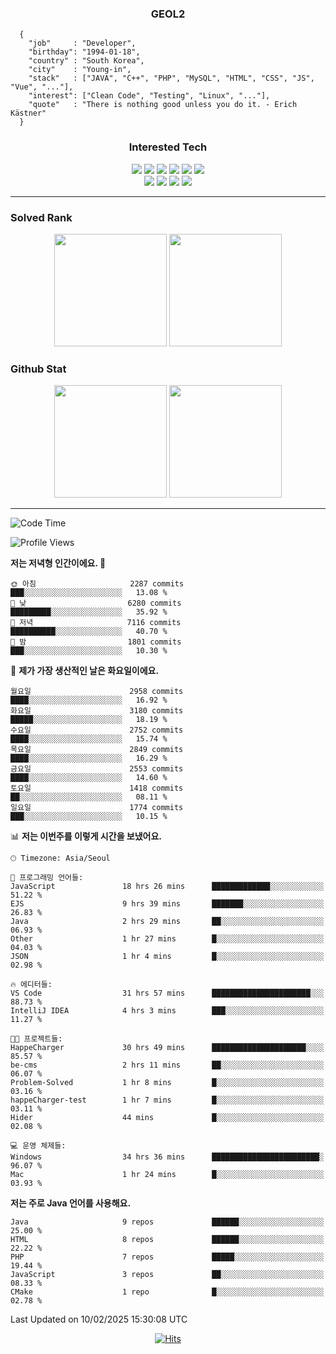 <div align="center">

  ### GEOL2
</div>

```
  {
    "job"     : "Developer",
    "birthday": "1994-01-18",
    "country" : "South Korea",
    "city"    : "Young-in",
    "stack"   : ["JAVA", "C++", "PHP", "MySQL", "HTML", "CSS", "JS", "Vue", "..."],
    "interest": ["Clean Code", "Testing", "Linux", "..."], 
    "quote"   : "There is nothing good unless you do it. - Erich Kästner"
  }
  ```
  
<div align="center">
  
  ### Interested Tech
  
  <img src="https://img.shields.io/badge/Laravel-F05340?style=flat-square&logo=Laravel&logoColor=white">
  <img src="https://img.shields.io/badge/SpringBoot-6DB33F?style=flat-square&logo=SpringBoot&logoColor=white">
  <img src="https://img.shields.io/badge/-NestJs-ea2845?style=flat-square&logo=nestjs&logoColor=white">
  <img src="https://img.shields.io/badge/Express-000000?style=flat-square&logo=Express&logoColor=white">
  <img src="https://img.shields.io/badge/Three.js-000000?style=flat-square&logo=Three.js&logoColor=white">
  <img src="https://img.shields.io/badge/OpenAI-%23412991?style=flat-square&logo=openai&logoColor=white">
  <br>
  <img src="https://img.shields.io/badge/Java-ED8B00?style=flat-square&logo=openjdk&logoColor=white">
  <img src="https://img.shields.io/badge/JavaScript-F7DF1E?style=flat-square&logo=JavaScript&logoColor=black">
  <img src="https://img.shields.io/badge/TypeScript-007acc?style=flat-square&logo=TypeScript&logoColor=black">
  <img src="https://img.shields.io/badge/MySQL-4479A1?style=flat-square&logo=mysql&logoColor=white"><br>

</div>

------------

  ### Solved Rank
  
  <div align="center">
    <img height="180em" src="https://mazassumnida.wtf/api/v2/generate_badge?boj=geol2">
    <img height="180em" src="https://leetcard.jacoblin.cool/Geol2?theme=light&font=Gugi&border=0&radius=20">
  </div>
  
  ### Github Stat 
  <div align="center">
    <img height="180em" src="https://github-readme-stats-git-masterrstaa-rickstaa.vercel.app/api?username=geol2&show_icons=true&theme=dark">
    <img height="180em" src="https://github-readme-stats-git-masterrstaa-rickstaa.vercel.app/api/top-langs/?username=geol2&show_icons=true&hide=css,scss,html&layout=compact&theme=dark&count_private=true&langs_count=8">
  </div>
  
------------
<!--START_SECTION:waka-->
![Code Time](http://img.shields.io/badge/Code%20Time-3%2C899%20hrs%2032%20mins-blue)

![Profile Views](http://img.shields.io/badge/Profile%20Views-9-blue)

**저는 저녁형 인간이에요. 🦉** 

```text
🌞 아침                     2287 commits        ███░░░░░░░░░░░░░░░░░░░░░░   13.08 % 
🌆 낮　                     6280 commits        █████████░░░░░░░░░░░░░░░░   35.92 % 
🌃 저녁                     7116 commits        ██████████░░░░░░░░░░░░░░░   40.70 % 
🌙 밤　                     1801 commits        ███░░░░░░░░░░░░░░░░░░░░░░   10.30 % 
```
📅 **제가 가장 생산적인 날은 화요일이에요.** 

```text
월요일                      2958 commits        ████░░░░░░░░░░░░░░░░░░░░░   16.92 % 
화요일                      3180 commits        █████░░░░░░░░░░░░░░░░░░░░   18.19 % 
수요일                      2752 commits        ████░░░░░░░░░░░░░░░░░░░░░   15.74 % 
목요일                      2849 commits        ████░░░░░░░░░░░░░░░░░░░░░   16.29 % 
금요일                      2553 commits        ████░░░░░░░░░░░░░░░░░░░░░   14.60 % 
토요일                      1418 commits        ██░░░░░░░░░░░░░░░░░░░░░░░   08.11 % 
일요일                      1774 commits        ███░░░░░░░░░░░░░░░░░░░░░░   10.15 % 
```


📊 **저는 이번주를 이렇게 시간을 보냈어요.** 

```text
🕑︎ Timezone: Asia/Seoul

💬 프로그래밍 언어들: 
JavaScript               18 hrs 26 mins      █████████████░░░░░░░░░░░░   51.22 % 
EJS                      9 hrs 39 mins       ███████░░░░░░░░░░░░░░░░░░   26.83 % 
Java                     2 hrs 29 mins       ██░░░░░░░░░░░░░░░░░░░░░░░   06.93 % 
Other                    1 hr 27 mins        █░░░░░░░░░░░░░░░░░░░░░░░░   04.03 % 
JSON                     1 hr 4 mins         █░░░░░░░░░░░░░░░░░░░░░░░░   02.98 % 

🔥 에디터들: 
VS Code                  31 hrs 57 mins      ██████████████████████░░░   88.73 % 
IntelliJ IDEA            4 hrs 3 mins        ███░░░░░░░░░░░░░░░░░░░░░░   11.27 % 

🐱‍💻 프로젝트들: 
HappeCharger             30 hrs 49 mins      █████████████████████░░░░   85.57 % 
be-cms                   2 hrs 11 mins       ██░░░░░░░░░░░░░░░░░░░░░░░   06.07 % 
Problem-Solved           1 hr 8 mins         █░░░░░░░░░░░░░░░░░░░░░░░░   03.16 % 
happeCharger-test        1 hr 7 mins         █░░░░░░░░░░░░░░░░░░░░░░░░   03.11 % 
Hider                    44 mins             █░░░░░░░░░░░░░░░░░░░░░░░░   02.08 % 

💻 운영 체제들: 
Windows                  34 hrs 36 mins      ████████████████████████░   96.07 % 
Mac                      1 hr 24 mins        █░░░░░░░░░░░░░░░░░░░░░░░░   03.93 % 
```

**저는 주로 Java 언어를 사용해요.** 

```text
Java                     9 repos             ██████░░░░░░░░░░░░░░░░░░░   25.00 % 
HTML                     8 repos             ██████░░░░░░░░░░░░░░░░░░░   22.22 % 
PHP                      7 repos             █████░░░░░░░░░░░░░░░░░░░░   19.44 % 
JavaScript               3 repos             ██░░░░░░░░░░░░░░░░░░░░░░░   08.33 % 
CMake                    1 repo              █░░░░░░░░░░░░░░░░░░░░░░░░   02.78 % 
```




 Last Updated on 10/02/2025 15:30:08 UTC
<!--END_SECTION:waka-->

<div align="center">
  
  [![Hits](https://hits.seeyoufarm.com/api/count/incr/badge.svg?url=https%3A%2F%2Fgithub.com%2Fgeol2&count_bg=%2379C83D&title_bg=%23555555&icon=myspace.svg&icon_color=%23E7E7E7&title=hits&edge_flat=false)](https://hits.seeyoufarm.com)
  
</div>

<!--
**Geol2/Geol2** is a ✨ _special_ ✨ repository because its `README.md` (this file) appears on your GitHub profile.

Here are some ideas to get you started:
- 🔭 I’m currently working on ...
- 🌱 I’m currently learning ...
- 👯 I’m looking to collaborate on ...
- 🤔 I’m looking for help with ...
- 💬 Ask me about ...
- 📫 How to reach me: ...
- 😄 Pronouns: ...
- ⚡ Fun fact: ...
-->
